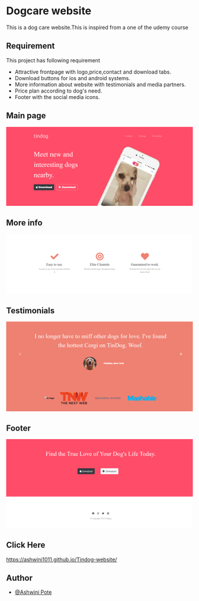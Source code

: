 
# Dogcare website
This is a dog care website.This is inspired from a one of the udemy course

## Requirement

This project has following requirement

- Attractive frontpage with logo,price,contact and download tabs.
- Download buttons for ios and android systems.
- More information about website with testimonials and media partners.
- Price plan according to dog's need.
- Footer with the social media icons.


## Main page

![App Screenshot](https://github.com/Ashwini1011/Tindog-website/blob/main/main-page.png)

## More info

![App Screenshot](https://github.com/Ashwini1011/Tindog-website/blob/main/more%20info.png)

## Testimonials

![App Screenshot](https://github.com/Ashwini1011/Tindog-website/blob/main/testomonials.png)

## Footer

![App Screenshot](https://github.com/Ashwini1011/Tindog-website/blob/main/footer.png)


## Click Here
https://ashwini1011.github.io/Tindog-website/

## Author

- [@Ashwini Pote](https://github.com/Ashwini1011)
